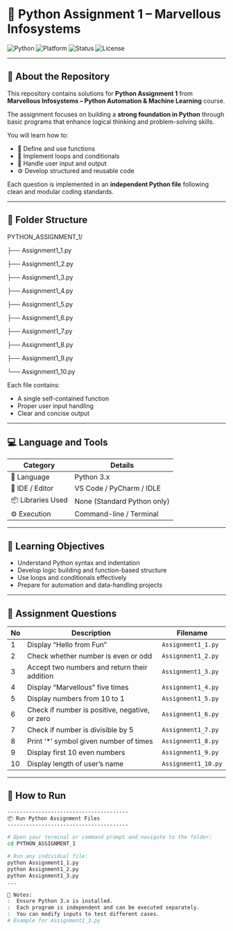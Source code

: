 # 🐍 Python Assignment 1 – Marvellous Infosystems

![Python](https://img.shields.io/badge/Python-3.x-blue?logo=python)
![Platform](https://img.shields.io/badge/Platform-Windows%20%7C%20Linux%20%7C%20macOS-lightgrey)
![Status](https://img.shields.io/badge/Status-Completed-success)
![License](https://img.shields.io/badge/License-Marvellous%20Infosystems-orange)

---

## 📘 About the Repository

This repository contains solutions for **Python Assignment 1** from  
**Marvellous Infosystems – Python Automation & Machine Learning** course.  

The assignment focuses on building a **strong foundation in Python** through basic programs that enhance logical thinking and problem-solving skills.

You will learn how to:
- 🧩 Define and use functions  
- 🔁 Implement loops and conditionals  
- 💬 Handle user input and output  
- ⚙️ Develop structured and reusable code  

Each question is implemented in an **independent Python file** following clean and modular coding standards.

---

## 📁 Folder Structure

PYTHON_ASSIGNMENT_1/

├── Assignment1_1.py

├── Assignment1_2.py

├── Assignment1_3.py

├── Assignment1_4.py

├── Assignment1_5.py

├── Assignment1_6.py

├── Assignment1_7.py

├── Assignment1_8.py

├── Assignment1_9.py

└── Assignment1_10.py

Each file contains:
- A single self-contained function  
- Proper user input handling  
- Clear and concise output  

---

## 💻 Language and Tools

| Category | Details |
|-----------|----------|
| 🧠 Language | Python 3.x |
| 🧰 IDE / Editor | VS Code / PyCharm / IDLE |
| 📦 Libraries Used | None (Standard Python only) |
| ⚙️ Execution | Command-line / Terminal |

---

## 🎯 Learning Objectives

- Understand Python syntax and indentation  
- Develop logic building and function-based structure  
- Use loops and conditionals effectively  
- Prepare for automation and data-handling projects  

---

## 🧩 Assignment Questions

| No | Description | Filename |
|----|--------------|-----------|
| 1 | Display “Hello from Fun” | `Assignment1_1.py` |
| 2 | Check whether number is even or odd | `Assignment1_2.py` |
| 3 | Accept two numbers and return their addition | `Assignment1_3.py` |
| 4 | Display “Marvellous” five times | `Assignment1_4.py` |
| 5 | Display numbers from 10 to 1 | `Assignment1_5.py` |
| 6 | Check if number is positive, negative, or zero | `Assignment1_6.py` |
| 7 | Check if number is divisible by 5 | `Assignment1_7.py` |
| 8 | Print ‘*’ symbol given number of times | `Assignment1_8.py` |
| 9 | Display first 10 even numbers | `Assignment1_9.py` |
| 10 | Display length of user’s name | `Assignment1_10.py` |

---

## 🧪 How to Run

```bash
---------------------------------------
📦 Run Python Assignment Files
---------------------------------------

# Open your terminal or command prompt and navigate to the folder:
cd PYTHON_ASSIGNMENT_1

# Run any individual file:
python Assignment1_1.py
python Assignment1_2.py
python Assignment1_3.py
...

📝 Notes:
:  Ensure Python 3.x is installed.
:  Each program is independent and can be executed separately.
:  You can modify inputs to test different cases.
# Example for Assignment1_3.py


